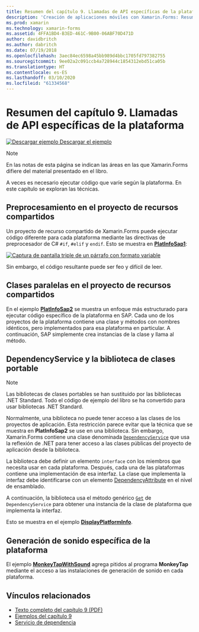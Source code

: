 ```yaml
---
title: Resumen del capítulo 9. Llamadas de API específicas de la plataforma
description: 'Creación de aplicaciones móviles con Xamarin.Forms: Resumen del capítulo 9. Llamadas de API específicas de la plataforma'
ms.prod: xamarin
ms.technology: xamarin-forms
ms.assetid: 4FFA1BD4-B3ED-461C-9B00-06ABF70D471D
author: davidbritch
ms.author: dabritch
ms.date: 07/19/2018
ms.openlocfilehash: 3aec84ec6598a45bb989d4bbc1705fd797382755
ms.sourcegitcommit: 9ee02a2c091ccb4a728944c1854312ebd51ca05b
ms.translationtype: HT
ms.contentlocale: es-ES
ms.lasthandoff: 03/10/2020
ms.locfileid: "61334568"
---
```

# <a name="summary-of-chapter-9-platform-specific-api-calls"></a>Resumen del capítulo 9. Llamadas de API específicas de la plataforma

[![Descargar ejemplo](~/media/shared/download.png) Descargar el ejemplo](https://github.com/xamarin/xamarin-forms-book-samples/tree/master/Chapter09)

> [!NOTE] 
> En las notas de esta página se indican las áreas en las que Xamarin.Forms difiere del material presentado en el libro.

A veces es necesario ejecutar código que varíe según la plataforma. En este capítulo se exploran las técnicas.

## <a name="preprocessing-in-the-shared-asset-project"></a>Preprocesamiento en el proyecto de recursos compartidos

Un proyecto de recurso compartido de Xamarin.Forms puede ejecutar código diferente para cada plataforma mediante las directivas de preprocesador de C# `#if`, `#elif` y `endif`. Esto se muestra en [**PlatInfoSap1**](https://github.com/xamarin/xamarin-forms-book-samples/tree/master/Chapter09/PlatInfoSap1):

[![Captura de pantalla triple de un párrafo con formato variable](images/ch09fg01-small.png "Modelo de dispositivo y sistema operativo")](images/ch09fg01-large.png#lightbox "Modelo de dispositivo y sistema operativo")

Sin embargo, el código resultante puede ser feo y difícil de leer.

## <a name="parallel-classes-in-the-shared-asset-project"></a>Clases paralelas en el proyecto de recursos compartidos

En el ejemplo [**PlatInfoSap2**](https://github.com/xamarin/xamarin-forms-book-samples/tree/master/Chapter09/PlatInfoSap2) se muestra un enfoque más estructurado para ejecutar código específico de la plataforma en SAP. Cada uno de los proyectos de la plataforma contiene una clase y métodos con nombres idénticos, pero implementados para esa plataforma en particular. A continuación, SAP simplemente crea instancias de la clase y llama al método.

## <a name="dependencyservice-and-the-portable-class-library"></a>DependencyService y la biblioteca de clases portable

> [!NOTE] 
> Las bibliotecas de clases portables se han sustituido por las bibliotecas .NET Standard. Todo el código de ejemplo del libro se ha convertido para usar bibliotecas .NET Standard.

Normalmente, una biblioteca no puede tener acceso a las clases de los proyectos de aplicación. Esta restricción parece evitar que la técnica que se muestra en **PlatInfoSap2** se use en una biblioteca. Sin embargo, Xamarin.Forms contiene una clase denominada [`DependencyService`](xref:Xamarin.Forms.DependencyService) que usa la reflexión de .NET para tener acceso a las clases públicas del proyecto de aplicación desde la biblioteca.

La biblioteca debe definir un elemento `interface` con los miembros que necesita usar en cada plataforma. Después, cada una de las plataformas contiene una implementación de esa interfaz. La clase que implementa la interfaz debe identificarse con un elemento [DependencyAttribute](xref:Xamarin.Forms.DependencyAttribute) en el nivel de ensamblado.

A continuación, la biblioteca usa el método genérico [`Get`](xref:Xamarin.Forms.DependencyService.Get*) de `DependencyService` para obtener una instancia de la clase de plataforma que implementa la interfaz.

Esto se muestra en el ejemplo [**DisplayPlatformInfo**](https://github.com/xamarin/xamarin-forms-book-samples/tree/master/Chapter09/DisplayPlatformInfo).

## <a name="platform-specific-sound-generation"></a>Generación de sonido específica de la plataforma

El ejemplo [**MonkeyTapWithSound**](https://github.com/xamarin/xamarin-forms-book-samples/tree/master/Chapter09/MonkeyTapWithSound) agrega pitidos al programa **MonkeyTap** mediante el acceso a las instalaciones de generación de sonido en cada plataforma.

## <a name="related-links"></a>Vínculos relacionados

- [Texto completo del capítulo 9 (PDF)](https://download.xamarin.com/developer/xamarin-forms-book/XamarinFormsBook-Ch09-Apr2016.pdf)
- [Ejemplos del capítulo 9](https://github.com/xamarin/xamarin-forms-book-samples/tree/master/Chapter09)
- [Servicio de dependencia](~/xamarin-forms/app-fundamentals/dependency-service/index.md)
